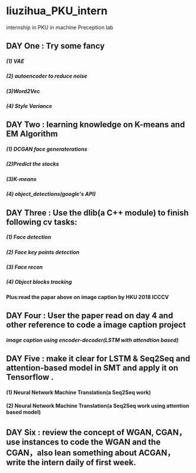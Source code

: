 # liuzihua_PKU_intern
 internship in PKU in machine Preception lab

## DAY One : Try some fancy
##### (1) VAE
##### (2) autoencoder to reduce noise
##### (3)Word2Vec
##### (4) Style Variance
## DAY Two : learning knowledge on K-means and EM Algorithm
##### (1) DCGAN face generaterations
##### (2)Predict the stocks
##### (3)K-means
##### (4) object_detections(google's API)
## DAY Three : Use the dlib(a C++ module) to finish following cv tasks:
##### (1) Face detection
##### (2) Face key points detection
##### (3) Face recon
##### (4) Object blocks tracking
####  Plus:read the papar above on image caption by HKU 2018 ICCCV
## DAY Four : User the paper read on day 4 and other reference to code a image caption project
##### image caption using encoder-decoder(LSTM with attendtion based)
## DAY Five : make it clear for LSTM & Seq2Seq and attention-based model in SMT and apply it on Tensorflow .
#### (1) Neural Network Machine Translation(a Seq2Seq work)
#### (2) Neural Network Machine Translation(a Seq2Seq work using attention based model)
## DAY Six : review the concept of WGAN, CGAN， use instances to code the WGAN and the CGAN，also lean something about ACGAN， write the intern daily of first week.
